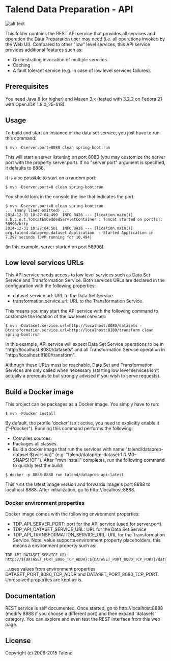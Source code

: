 # Talend Data Preparation - API
![alt text](http://www.talend.com/sites/all/themes/talend_responsive/images/logo.png "Talend")

This folder contains the REST API service that provides all services and operation the Data Preparation user may need (i.e. 
all operations invoked by the Web UI). Compared to other "low" level services, this API service provides additional features such as:

* Orchestrating invocation of multiple services.
* Caching
* A fault tolerant service (e.g. in case of low level services failures).

## Prerequisites

You need Java *8* (or higher) and Maven 3.x (tested with 3.2.2 on Fedora 21 with OpenJDK 1.8.0_25-b18).

## Usage
To build and start an instance of the data set service, you just have to run this command:
```
$ mvn -Dserver.port=8080 clean spring-boot:run
```
This will start a server listening on port 8080 (you may customize the server port with the property server.port).
If no "server.port" argument is specified, it defaults to 8888.

It is also possible to start on a random port:
```
$ mvn -Dserver.port=0 clean spring-boot:run
```
You should look in the console the line that indicates the port:
```
$ mvn -Dserver.port=0 clean spring-boot:run
... (many lines omitted) ...
2014-12-31 10:27:04.499  INFO 8426 --- [lication.main()] s.b.c.e.t.TomcatEmbeddedServletContainer : Tomcat started on port(s): 58996/http
2014-12-31 10:27:04.501  INFO 8426 --- [lication.main()] org.talend.dataprep.dataset.Application  : Started Application in 7.297 seconds (JVM running for 10.494)
```
(in this example, server started on port 58996).

## Low level services URLs

This API service needs access to low level services such as Data Set Service and Transformation Service. Both services URLs are
declared in the configuration with the following properties:

* dataset.service.url: URL to the Data Set Service.
* transformation.service.url: URL to the Transformation Service.

This means you may start the API service with the following command to customize the location of the low level services:
```
$ mvn -Ddataset.service.url=http://localhost:8080/datasets -Dtransformation.service.url=http://localhost:8180/transform clean spring-boot:run
```
In this example, API service will expect Data Set Service operations to be in "http://localhost:8080/datasets" and all
Transformation Service operation in "http://localhost:8180/transform".

Although these URLs must be reachable, Data Set and Transformation Services are only called when necessary (starting low 
level services isn't actually a prerequisite but strongly advised if you wish to serve requests).

## Build a Docker image
This project can be packages as a Docker image. You simply have to run:
```
$ mvn -Pdocker install
```
By default, the profile 'docker' isn't active, you need to explicitly enable it ("-Pdocker"). Running this command performs the following:
* Compiles sources.
* Packages all classes.
* Build a docker image that run the services with name "talend/dataprep-dataset:${version}" (e.g. "talend/dataprep-dataset:1.0.M0-SNAPSHOT").
After "mvn install" completes, run the following command to quickly test the build:
```
$ docker -p 8888:8888 run talend/dataprep-api:latest
```
This runs the latest image version and forwards image's port 8888 to localhost 8888. After initialization, go to http://localhost:8888.

### Docker environment properties

Docker image comes with the following environment properties:
* TDP_API_SERVER_PORT: port for the API service (used for server.port).
* TDP_API_DATASET_SERVICE_URL: URL for the Data Set Service 
* TDP_API_TRANSFORMATION_SERVICE_URL: URL for the Transformation Service.
Note: value supports environment property placeholders, this means a environment property such as:
```
TDP_API_DATASET_SERVICE_URL: http://${DATASET_PORT_8080_TCP_ADDR}:${DATASET_PORT_8080_TCP_PORT}/datasets
```
...uses values from environment properties DATASET_PORT_8080_TCP_ADDR and DATASET_PORT_8080_TCP_PORT. Unresolved properties are kept as is.

## Documentation
REST service is self documented. Once started, go to http://localhost:8888 (modify 8888 if you choose a different port)
and then expand 'datasets' category. You can explore and even test the REST interface from this web page.

## License

Copyright (c) 2006-2015 Talend
